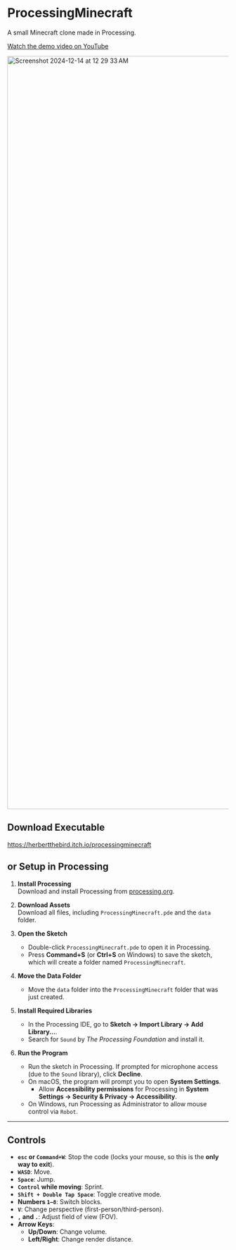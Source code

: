 # ProcessingMinecraft
A small Minecraft clone made in Processing.

[Watch the demo video on YouTube](https://youtu.be/4uVTkWX0EGs)

<img width="1710" alt="Screenshot 2024-12-14 at 12 29 33 AM" src="https://github.com/user-attachments/assets/da3708ec-dbe1-468c-9385-c22b8dcd0f18" />

## Download Executable

https://herbertthebird.itch.io/processingminecraft

## or Setup in Processing

1. **Install Processing**  
   Download and install Processing from [processing.org](https://processing.org/download).

2. **Download Assets**  
   Download all files, including `ProcessingMinecraft.pde` and the `data` folder.

3. **Open the Sketch**  
   - Double-click `ProcessingMinecraft.pde` to open it in Processing.
   - Press **Command+S** (or **Ctrl+S** on Windows) to save the sketch, which will create a folder named `ProcessingMinecraft`.

4. **Move the Data Folder**  
   - Move the `data` folder into the `ProcessingMinecraft` folder that was just created.

5. **Install Required Libraries**  
   - In the Processing IDE, go to **Sketch -> Import Library -> Add Library...**.
   - Search for `Sound` by *The Processing Foundation* and install it.

6. **Run the Program**  
   - Run the sketch in Processing. If prompted for microphone access (due to the `Sound` library), click **Decline**.  
   - On macOS, the program will prompt you to open **System Settings**.  
     - Allow **Accessibility permissions** for Processing in **System Settings -> Security & Privacy -> Accessibility**.  
   - On Windows, run Processing as Administrator to allow mouse control via `Robot`.

---

## Controls

- **`esc` or `Command+W`**: Stop the code (locks your mouse, so this is the **only way to exit**).  
- **`WASD`**: Move.  
- **`Space`**: Jump.  
- **`Control` while moving**: Sprint.  
- **`Shift + Double Tap Space`**: Toggle creative mode.  
- **Numbers `1–8`**: Switch blocks.  
- **`V`**: Change perspective (first-person/third-person).  
- **`,` and `.`**: Adjust field of view (FOV).  
- **Arrow Keys**:
  - **Up/Down**: Change volume.
  - **Left/Right**: Change render distance.
